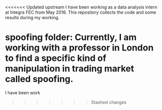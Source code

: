 <<<<<<< Updated upstream
I have been working as a data analysis intern at Integra FEC from May 2016. This repository collects the code and some results during my working. 

spoofing folder: 
Currently, I am working with a professor in London to find a specific kind of manipulation in trading market called spoofing. 
=======
I have been work 
>>>>>>> Stashed changes
